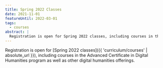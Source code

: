 ```yaml
---
title: Spring 2022 Classes
date: 2021-11-01
featureUntil: 2022-03-01
tags:
  - courses
abstract: |
  Registration is open for Spring 2022 classes, including courses in the Advanced Certificate in Digital Humanities program as well as other digital humanities offerings.
---
```


Registration is open for [Spring 2022 classes]({{ 'curriculum/courses' | absolute_url }}), including courses in the Advanced Certificate in Digital Humanities program as well as other digital humanities offerings.
